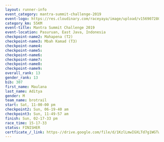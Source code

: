 ```yaml
---
layout: runner-info 
event_category: mantra-summit-challenge-2019 
event-logo: https://res.cloudinary.com/raceyaya/image/upload/v1569072809/logo/mantra-image_segrbx.jpg
category_km: 55KM 
event-title: Mantra Summit Challenge 2019 
event-location: Pasuruan, East Java, Indonesia 
checkpoint-name2: Mahapena (T2) 
checkpoint-name3: Mbah Kamad (T3) 
checkpoint-name4: 
checkpoint-name5: 
checkpoint-name6: 
checkpoint-name7: 
checkpoint-name8: 
checkpoint-name9: 
overall_rank: 13
gender_rank: 13
bib: 307
first_name: Maulana
last_name: Aditya
gender: M
team_name: brotrail
start: Sat, 11-00-00 pm
checkpoint2: Sun, 06-19-40 am
checkpoint3: Sun, 11-49-57 am
finish: Sun, 02-17-33 pm
race_time: 15-17-33
status: FINISHER
certficate_/_link: https-//drive.google.com/file/d/1KzlLmwIGXLTd7g1WGTwQMA-VcnfrUlNC/view?usp=sharing
---
```

